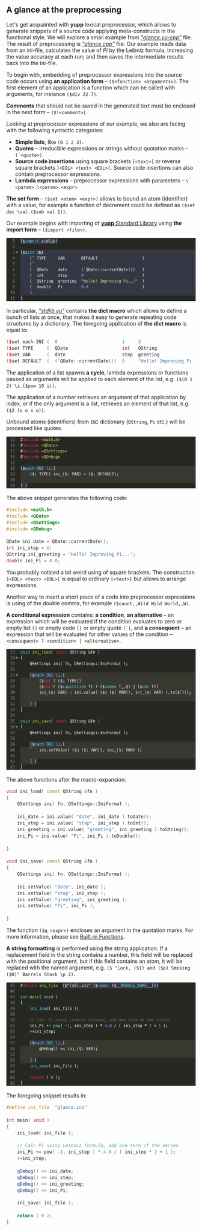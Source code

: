 A glance at the preprocessing
-----------------------------

Let's get acquainted with __yupp__ lexical preprocessor, which allows to generate snippets
of a source code applying meta-constructs in the functional style. We will explore a small
example from [_"glance.yu-cpp"_](pic/glance.yu-cpp.md) file. The result of preprocessing is
[_"glance.cpp"_](../eg/glance/glance.cpp) file. Our example reads data from an ini-file,
calculates the value of _Pi_ by the Leibniz formula, increasing the value accuracy at each
run; and then saves the intermediate results back into the ini-file.

To begin with, embedding of preprocessor expressions into the source code occurs using
__an application form__ – `($<function> <arguments>)`. The first element of an application
is a function which can be called with arguments, for instance `($div 22 7)`.

__Comments__ that should not be saved in the generated text must be enclosed in the next
form – `($!<comment>)`.

Looking at preprocessor expressions of our example, we also are facing with the following
syntactic categories:
* __Simple lists__, like `(0 1 2 3)`.
* __Quotes__ – irreducible expressions or strings without quotation marks – ```(`<quote>)```.
* __Source code insertions__ using square brackets `[<text>]` or reverse square brackets
`]<EOL> <text> <EOL>[`. Source code insertions can also contain preprocessor expressions.
* __Lambda expressions__ – preprocessor expressions with parameters – `\<param>.\<param>.<expr>`.

__The set form__ – `($set <atom> <expr>)` allows to bound an atom (identifier) with a value,
for example a function of decrement could be defined as `($set dec \val.($sub val 1))`.

Our example begins with importing of [__yupp__ Standard Library](../lib/README.md) using
__the import form__ – `($import <file>)`.

![screenshot](pic/glance_01.png)

In particular, [_"stdlib.yu"_](../lib/stdlib.yu) contains __the dict macro__ which allows to
define a bunch of lists at once, that makes it easy to generate repeating code structures by
a dictionary. The foregoing application of __the dict macro__ is equal to:

```cpp
($set each-INI (  0                        1     2                         3       ))
($set TYPE     (  QDate                    int   QString                   double  ))
($set VAR      (  date                     step  greeting                  Pi      ))
($set DEFAULT  (  (`QDate::currentDate())  0     "Hello! Improving Pi..."  0.0     ))
```

The application of a list spawns __a cycle__, lambda expressions or functions passed as
arguments will be applied to each element of the list, e.g. `($(0 1 2) \i.($pow 10 i))`.

The application of a number retrieves an argument of that application by index, or if the only
argument is a list, retrieves an element of that list, e.g. `($2 (o o x o))`.

Unbound atoms (identifiers) from `INI` dictionary (`QString`, `Pi` etc.) will be processed
like quotes.

![screenshot](pic/glance_02.png)

The above snippet generates the following code:

```cpp
#include <math.h>
#include <QDate>
#include <QSettings>
#include <QDebug>

QDate ini_date = QDate::currentDate();
int ini_step = 0;
QString ini_greeting = "Hello! Improving Pi...";
double ini_Pi = 0.0;
```

You probably noticed a bit weird using of square brackets. The construction
`]<EOL> <text> <EOL>[` is equal to ordinary `[<text>]` but allows to arrange expressions.

Another way to insert a short piece of a code into preprocessor expressions is using of
the double comma, for example `($count,,Wild Wild World,,W)`.

__A conditional expression__ contains: __a condition__, __an alternative__ – an expression
which will be evaluated if the condition evaluates to zero or empty list `()` or empty code
`[]` or empty quote ```(`)```, and __a consequent__ – an expression that will be evaluated
for other values of the condition – ```<consequent> ? <condition> | <alternative>```.

![screenshot](pic/glance_03.png)

The above functions after the macro-expansion:

```cpp
void ini_load( const QString &fn )
{
	QSettings ini( fn, QSettings::IniFormat );

	ini_date = ini.value( "date", ini_date ).toDate();
	ini_step = ini.value( "step", ini_step ).toInt();
	ini_greeting = ini.value( "greeting", ini_greeting ).toString();
	ini_Pi = ini.value( "Pi", ini_Pi ).toDouble();

}

void ini_save( const QString &fn )
{
	QSettings ini( fn, QSettings::IniFormat );

	ini.setValue( "date", ini_date );
	ini.setValue( "step", ini_step );
	ini.setValue( "greeting", ini_greeting );
	ini.setValue( "Pi", ini_Pi );

}
```

The function `($q <expr>)` encloses an argument in the quotation marks. For more
information, please see [Built-in Functions](../doc/builtin.md).

__A string formatting__ is performed using the string application. If a replacement
field in the string contains a number, this field will be replaced with the positional
argument, but if this field contains an atom, it will be replaced with the named
argument, e.g. ```($ "Lock, ($1) and ($p) Smoking ($0)" Barrels Stock \p 2)```.

![screenshot](pic/glance_04.png)

The foregoing snippet results in:

```cpp
#define ini_file  "glance.ini"

int main( void )
{
	ini_load( ini_file );

	// Calc Pi using Leibniz formula, add one term of the series
	ini_Pi += pow( -1, ini_step ) * 4.0 / ( ini_step * 2 + 1 );
	++ini_step;

	qDebug() << ini_date;
	qDebug() << ini_step;
	qDebug() << ini_greeting;
	qDebug() << ini_Pi;

	ini_save( ini_file );

	return ( 0 );
}
```
